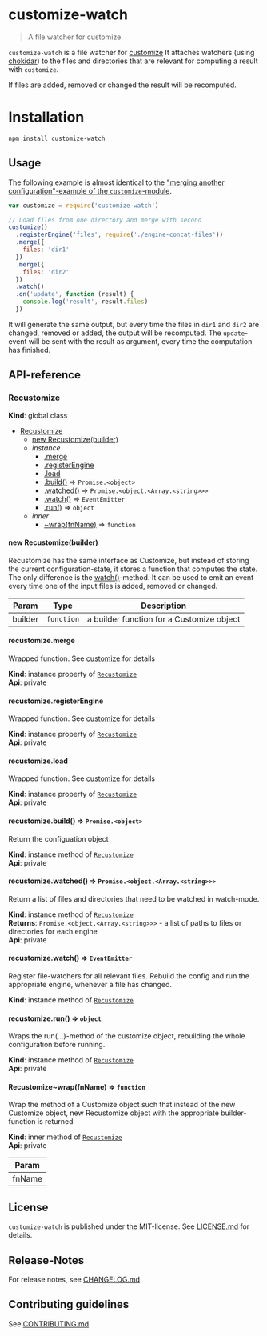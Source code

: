 # customize-watch

> A file watcher for customize

`customize-watch` is a file watcher for [customize](https://github.com/nknapp/customize)
It attaches watchers (using [chokidar](https://github.com/paulmillr/chokidar)) to 
the files and directories that are relevant for computing a result with `customize`.

If files are added, removed or changed the result will be recomputed.

# Installation

```
npm install customize-watch
```

## Usage

The following example is almost identical to the
["merging another configuration"-example of the `customize`-module](https://github.com/nknapp/customize#merging-another-configuration).

```js
var customize = require('customize-watch')

// Load files from one directory and merge with second
customize()
  .registerEngine('files', require('./engine-concat-files'))
  .merge({
    files: 'dir1'
  })
  .merge({
    files: 'dir2'
  })
  .watch()
  .on('update', function (result) {
    console.log('result', result.files)
  })
```

It will generate the same output, but every time the files in `dir1` and `dir2` are changed, 
removed or added, the output will be recomputed. The `update`-event will be sent with the result
as argument, every time the computation has finished.










##  API-reference

<a name="Recustomize"></a>
### Recustomize
**Kind**: global class  

* [Recustomize](#Recustomize)
  * [new Recustomize(builder)](#new_Recustomize_new)
  * _instance_
    * [.merge](#Recustomize+merge)
    * [.registerEngine](#Recustomize+registerEngine)
    * [.load](#Recustomize+load)
    * [.build()](#Recustomize+build) ⇒ <code>Promise.&lt;object&gt;</code>
    * [.watched()](#Recustomize+watched) ⇒ <code>Promise.&lt;object.&lt;Array.&lt;string&gt;&gt;&gt;</code>
    * [.watch()](#Recustomize+watch) ⇒ <code>EventEmitter</code>
    * [.run()](#Recustomize+run) ⇒ <code>object</code>
  * _inner_
    * [~wrap(fnName)](#Recustomize..wrap) ⇒ <code>function</code>

<a name="new_Recustomize_new"></a>
#### new Recustomize(builder)
Recustomize has the same interface as Customize, but instead of storing
the current configuration-state, it stores a function that computes the state.
The only difference is the [watch()](#Recustomize+watch)-method. It can be
used to emit an event every time one of the input files is added, removed or changed.


| Param | Type | Description |
| --- | --- | --- |
| builder | <code>function</code> | a builder function for a Customize object |

<a name="Recustomize+merge"></a>
#### recustomize.merge
Wrapped function. See [customize](https://github.com/nknapp/customize) for details

**Kind**: instance property of <code>[Recustomize](#Recustomize)</code>  
**Api**: private  
<a name="Recustomize+registerEngine"></a>
#### recustomize.registerEngine
Wrapped function. See [customize](https://github.com/nknapp/customize) for details

**Kind**: instance property of <code>[Recustomize](#Recustomize)</code>  
**Api**: private  
<a name="Recustomize+load"></a>
#### recustomize.load
Wrapped function. See [customize](https://github.com/nknapp/customize) for details

**Kind**: instance property of <code>[Recustomize](#Recustomize)</code>  
**Api**: private  
<a name="Recustomize+build"></a>
#### recustomize.build() ⇒ <code>Promise.&lt;object&gt;</code>
Return the configuation object

**Kind**: instance method of <code>[Recustomize](#Recustomize)</code>  
**Api**: private  
<a name="Recustomize+watched"></a>
#### recustomize.watched() ⇒ <code>Promise.&lt;object.&lt;Array.&lt;string&gt;&gt;&gt;</code>
Return a list of files and directories that need to be watched
in watch-mode.

**Kind**: instance method of <code>[Recustomize](#Recustomize)</code>  
**Returns**: <code>Promise.&lt;object.&lt;Array.&lt;string&gt;&gt;&gt;</code> - a list of paths to files or directories for each engine  
**Api**: private  
<a name="Recustomize+watch"></a>
#### recustomize.watch() ⇒ <code>EventEmitter</code>
Register file-watchers for all relevant files.
Rebuild the config and run the appropriate engine, whenever
a file has changed.

**Kind**: instance method of <code>[Recustomize](#Recustomize)</code>  
<a name="Recustomize+run"></a>
#### recustomize.run() ⇒ <code>object</code>
Wraps the run(...)-method of the customize object, rebuilding the whole configuration
before running.

**Kind**: instance method of <code>[Recustomize](#Recustomize)</code>  
**Api**: private  
<a name="Recustomize..wrap"></a>
#### Recustomize~wrap(fnName) ⇒ <code>function</code>
Wrap the method of a Customize object such that
instead of the new Customize object, new Recustomize object
with the appropriate builder-function is returned

**Kind**: inner method of <code>[Recustomize](#Recustomize)</code>  
**Api**: private  

| Param |
| --- |
| fnName | 




## License

`customize-watch` is published under the MIT-license. 
See [LICENSE.md](LICENSE.md) for details.

## Release-Notes
 
For release notes, see [CHANGELOG.md](CHANGELOG.md)
 
## Contributing guidelines

See [CONTRIBUTING.md](CONTRIBUTING.md).